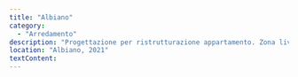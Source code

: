 ```yaml
---
title: "Albiano"
category:
  - "Arredamento"
description: "Progettazione per ristrutturazione appartamento. Zona living e cucina open space. Realizzazione di una grande parete lavagna disegnata e abbinata al legno di larice nella zona cucina."
location: "Albiano, 2021"
textContent:
---
```

